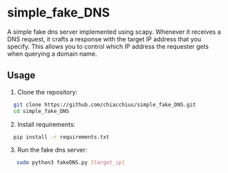 # simple_fake_DNS
A simple fake dns server implemented using scapy. Whenever it receives a DNS request, it crafts a response with the target IP address that you specify. This allows you to control which IP address the requester gets when querying a domain name.

## Usage

1. Clone the repository:

 ```bash
   git clone https://github.com/chiacchius/simple_fake_DNS.git
   cd simple_fake_DNS
 ```
2. Install requirements:

 ```bash
   pip install -r requirements.txt
 ```

3. Run the fake dns server:

```bash
   sudo python3 fakeDNS.py [target_ip]
 ```
